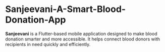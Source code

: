 # Sanjeevani-A-Smart-Blood-Donation-App
**Sanjeevani** is a Flutter-based mobile application designed to make blood donation smarter and more accessible. It helps connect blood donors with recipients in need quickly and efficiently.

